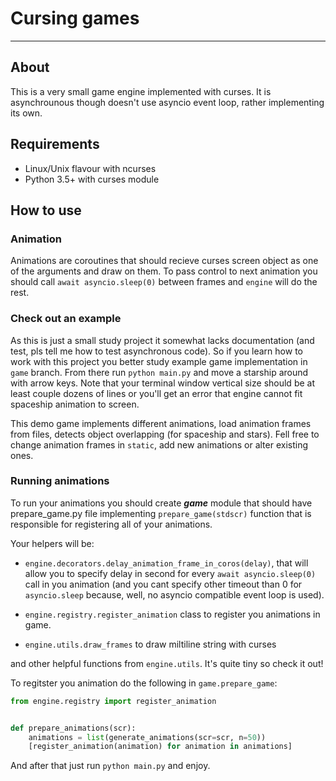 # Cursing games

---
## About
This is a very small game engine implemented with curses.
It is asynchrounous though doesn't use asyncio event loop,
rather implementing its own.

## Requirements

* Linux/Unix flavour with ncurses
* Python 3.5+ with curses module

## How to use

### Animation

Animations are coroutines that should recieve curses screen object
as one of the arguments and draw on them. To pass control to next animation
you should call `await asyncio.sleep(0)` between frames and `engine` will do the rest.

### Check out an example
As this is just a small study project it somewhat lacks documentation (and test, pls tell me how to test asynchronous code).
So if you learn how to work with this project you better study example game implementation
in `game` branch. From there run `python main.py` and move a starship around with arrow keys.
Note that your terminal window vertical size should be at least couple dozens of lines or you'll get an error
that engine cannot fit spaceship animation to screen.

This demo game implements different animations, load animation frames from files,
detects object overlapping (for spaceship and stars).
Fell free to change animation frames in `static`, add new animations or alter existing ones.

### Running animations
To run your animations you should create ***game*** module that should have prepare_game.py file 
implementing `prepare_game(stdscr)` function that is responsible for
registering all of your animations.

Your helpers will be:
 
 * `engine.decorators.delay_animation_frame_in_coros(delay)`,
that will allow you to specify delay in second for every `await asyncio.sleep(0)`
call in you animation (and you cant specify other timeout than 0 for `asyncio.sleep` because,
well, no asyncio compatible event loop is used).

* `engine.registry.register_animation` class to register you animations in game.


* `engine.utils.draw_frames` to draw miltiline string with curses

and other helpful functions from `engine.utils`. It's quite tiny so check it out!

To regitster you animation do the following in `game.prepare_game`:
```python
from engine.registry import register_animation


def prepare_animations(scr):
    animations = list(generate_animations(scr=scr, n=50))
    [register_animation(animation) for animation in animations]
```

And after that just run `python main.py` and enjoy.


